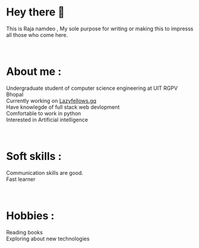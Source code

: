 # Hey there 👋 </br>
This is Raja namdeo , My sole purpose for writing or making this to impresss all those who come here. </br></br></br>

# About me : </br>
Undergraduate student of computer science engineering at UIT RGPV Bhopal </br>
Currently working on [Lazyfellows.gq](http://lazyfellows.gq/?i=1) </br>
Have knowlegde of full stack web devlopment </br>
Comfortable to work in python </br>
Interested in Artificial intelligence </br></br></br>

# Soft skills : </br>
Communication skills are good. </br>
Fast learner </br></br></br>

# Hobbies : </br>
Reading books </br>
Exploring about new technologies </br>
